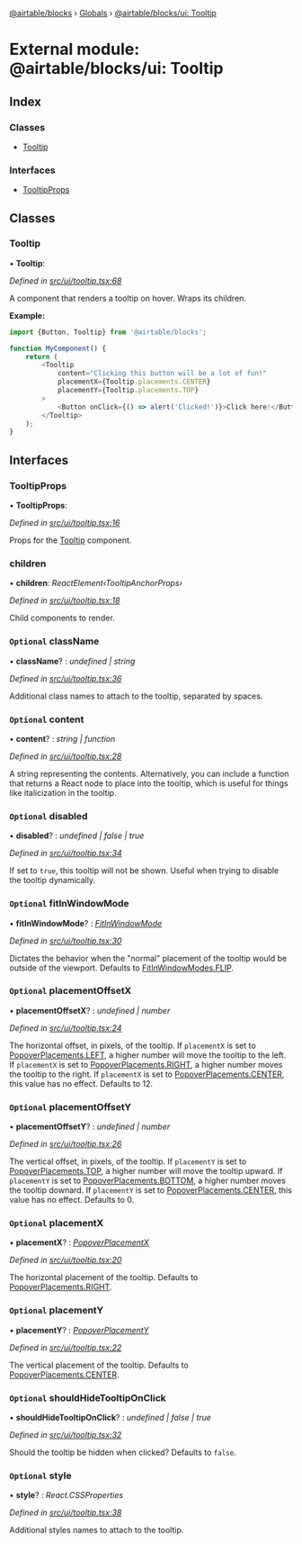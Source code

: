 [@airtable/blocks](../README.md) › [Globals](../globals.md) ›
[@airtable/blocks/ui: Tooltip](_airtable_blocks_ui__tooltip.md)

# External module: @airtable/blocks/ui: Tooltip

## Index

### Classes

-   [Tooltip](_airtable_blocks_ui__tooltip.md#tooltip)

### Interfaces

-   [TooltipProps](_airtable_blocks_ui__tooltip.md#tooltipprops)

## Classes

### Tooltip

• **Tooltip**:

_Defined in
[src/ui/tooltip.tsx:68](https://github.com/airtable/blocks/blob/@airtable/blocks@0.0.36/packages/sdk/src/ui/tooltip.tsx#L68)_

A component that renders a tooltip on hover. Wraps its children.

**Example:**

```js
import {Button, Tooltip} from '@airtable/blocks';

function MyComponent() {
    return (
        <Tooltip
            content="Clicking this button will be a lot of fun!"
            placementX={Tooltip.placements.CENTER}
            placementY={Tooltip.placements.TOP}
        >
            <Button onClick={() => alert('Clicked!')}>Click here!</Button>
        </Tooltip>
    );
}
```

## Interfaces

### TooltipProps

• **TooltipProps**:

_Defined in
[src/ui/tooltip.tsx:16](https://github.com/airtable/blocks/blob/@airtable/blocks@0.0.36/packages/sdk/src/ui/tooltip.tsx#L16)_

Props for the [Tooltip](_airtable_blocks_ui__tooltip.md#tooltip) component.

### children

• **children**: _ReactElement‹TooltipAnchorProps›_

_Defined in
[src/ui/tooltip.tsx:18](https://github.com/airtable/blocks/blob/@airtable/blocks@0.0.36/packages/sdk/src/ui/tooltip.tsx#L18)_

Child components to render.

### `Optional` className

• **className**? : _undefined | string_

_Defined in
[src/ui/tooltip.tsx:36](https://github.com/airtable/blocks/blob/@airtable/blocks@0.0.36/packages/sdk/src/ui/tooltip.tsx#L36)_

Additional class names to attach to the tooltip, separated by spaces.

### `Optional` content

• **content**? : _string | function_

_Defined in
[src/ui/tooltip.tsx:28](https://github.com/airtable/blocks/blob/@airtable/blocks@0.0.36/packages/sdk/src/ui/tooltip.tsx#L28)_

A string representing the contents. Alternatively, you can include a function that returns a React
node to place into the tooltip, which is useful for things like italicization in the tooltip.

### `Optional` disabled

• **disabled**? : _undefined | false | true_

_Defined in
[src/ui/tooltip.tsx:34](https://github.com/airtable/blocks/blob/@airtable/blocks@0.0.36/packages/sdk/src/ui/tooltip.tsx#L34)_

If set to `true`, this tooltip will not be shown. Useful when trying to disable the tooltip
dynamically.

### `Optional` fitInWindowMode

• **fitInWindowMode**? : _[FitInWindowMode](_airtable_blocks_ui__popover.md#fitinwindowmode)_

_Defined in
[src/ui/tooltip.tsx:30](https://github.com/airtable/blocks/blob/@airtable/blocks@0.0.36/packages/sdk/src/ui/tooltip.tsx#L30)_

Dictates the behavior when the "normal" placement of the tooltip would be outside of the viewport.
Defaults to [FitInWindowModes.FLIP](_airtable_blocks_ui__popover.md#flip).

### `Optional` placementOffsetX

• **placementOffsetX**? : _undefined | number_

_Defined in
[src/ui/tooltip.tsx:24](https://github.com/airtable/blocks/blob/@airtable/blocks@0.0.36/packages/sdk/src/ui/tooltip.tsx#L24)_

The horizontal offset, in pixels, of the tooltip. If `placementX` is set to
[PopoverPlacements.LEFT](_airtable_blocks_ui__popover.md#left), a higher number will move the
tooltip to the left. If `placementX` is set to
[PopoverPlacements.RIGHT](_airtable_blocks_ui__popover.md#right), a higher number moves the tooltip
to the right. If `placementX` is set to
[PopoverPlacements.CENTER](_airtable_blocks_ui__popover.md#center), this value has no effect.
Defaults to 12.

### `Optional` placementOffsetY

• **placementOffsetY**? : _undefined | number_

_Defined in
[src/ui/tooltip.tsx:26](https://github.com/airtable/blocks/blob/@airtable/blocks@0.0.36/packages/sdk/src/ui/tooltip.tsx#L26)_

The vertical offset, in pixels, of the tooltip. If `placementY` is set to
[PopoverPlacements.TOP](_airtable_blocks_ui__popover.md#top), a higher number will move the tooltip
upward. If `placementY` is set to
[PopoverPlacements.BOTTOM](_airtable_blocks_ui__popover.md#bottom), a higher number moves the
tooltip downard. If `placementY` is set to
[PopoverPlacements.CENTER](_airtable_blocks_ui__popover.md#center), this value has no effect.
Defaults to 0.

### `Optional` placementX

• **placementX**? : _[PopoverPlacementX](_airtable_blocks_ui__popover.md#popoverplacementx)_

_Defined in
[src/ui/tooltip.tsx:20](https://github.com/airtable/blocks/blob/@airtable/blocks@0.0.36/packages/sdk/src/ui/tooltip.tsx#L20)_

The horizontal placement of the tooltip. Defaults to
[PopoverPlacements.RIGHT](_airtable_blocks_ui__popover.md#right).

### `Optional` placementY

• **placementY**? : _[PopoverPlacementY](_airtable_blocks_ui__popover.md#popoverplacementy)_

_Defined in
[src/ui/tooltip.tsx:22](https://github.com/airtable/blocks/blob/@airtable/blocks@0.0.36/packages/sdk/src/ui/tooltip.tsx#L22)_

The vertical placement of the tooltip. Defaults to
[PopoverPlacements.CENTER](_airtable_blocks_ui__popover.md#center).

### `Optional` shouldHideTooltipOnClick

• **shouldHideTooltipOnClick**? : _undefined | false | true_

_Defined in
[src/ui/tooltip.tsx:32](https://github.com/airtable/blocks/blob/@airtable/blocks@0.0.36/packages/sdk/src/ui/tooltip.tsx#L32)_

Should the tooltip be hidden when clicked? Defaults to `false`.

### `Optional` style

• **style**? : _React.CSSProperties_

_Defined in
[src/ui/tooltip.tsx:38](https://github.com/airtable/blocks/blob/@airtable/blocks@0.0.36/packages/sdk/src/ui/tooltip.tsx#L38)_

Additional styles names to attach to the tooltip.
